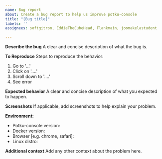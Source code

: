 ```yaml
---
name: Bug report
about: Create a bug report to help us improve potku-console
title: "[Bug title]"
labels: ''
assignees: softgitron, EddieTheCubeHead, Flankmain, joomakelastudent

---
```


**Describe the bug**
A clear and concise description of what the bug is.

**To Reproduce**
Steps to reproduce the behavior:
1. Go to '...'
2. Click on '....'
3. Scroll down to '....'
4. See error

**Expected behavior**
A clear and concise description of what you expected to happen.

**Screenshots**
If applicable, add screenshots to help explain your problem.

**Environment:**
 - Potku-console version: 
 - Docker version: 
 - Browser [e.g. chrome, safari]: 
 - Linux distro: 

**Additional context**
Add any other context about the problem here.
